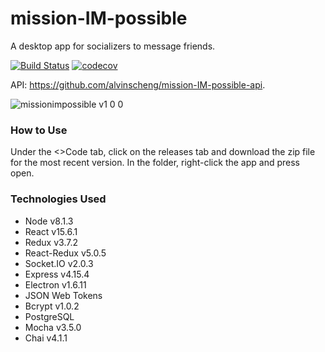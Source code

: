 # mission-IM-possible
A desktop app for socializers to message friends.

[![Build Status](https://travis-ci.org/alvinscheng/mission-IM-possible-client.svg?branch=master)](https://travis-ci.org/alvinscheng/mission-IM-possible-client)
[![codecov](https://codecov.io/gh/alvinscheng/mission-IM-possible-client/branch/master/graph/badge.svg)](https://codecov.io/gh/alvinscheng/mission-IM-possible-client)

API: https://github.com/alvinscheng/mission-IM-possible-api.


![missionimpossible v1 0 0](https://user-images.githubusercontent.com/24768321/29383502-8215ecc6-8285-11e7-86c7-216d513ae8ef.gif)

### How to Use

Under the <>Code tab, click on the releases tab and download the zip file for the most recent version. In the folder, right-click the app and press open.

### Technologies Used

  * Node v8.1.3
  * React v15.6.1
  * Redux v3.7.2
  * React-Redux v5.0.5
  * Socket.IO v2.0.3
  * Express v4.15.4
  * Electron v1.6.11
  * JSON Web Tokens
  * Bcrypt v1.0.2
  * PostgreSQL
  * Mocha v3.5.0
  * Chai v4.1.1
